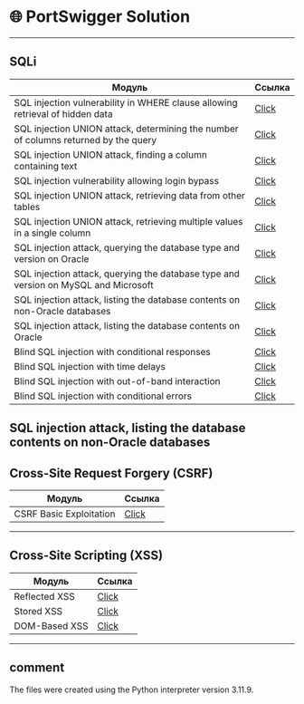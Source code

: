 # 🌐 PortSwigger Solution 

---

##  SQLi
| **Модуль**                        | **Ссылка**           |
|------------------------------------|----------------------|
|  SQL injection vulnerability in WHERE clause allowing retrieval of hidden data             | [Click](./Server%20Side%20Topics/SQLi/SQL%20injection%20vulnerability%20in%20WHERE%20clause%20allowing%20retrieval%20of%20hidden%20data/payload.py)    |
|  SQL injection UNION attack, determining the number of columns returned by the query                   | [Click](./Server%20Side%20Topics/SQLi/SQL%20injection%20UNION%20attack,%20determining%20the%20number%20of%20columns%20returned%20by%20the%20query/payload.py)          |
|  SQL injection UNION attack, finding a column containing text                   | [Click](./Server%20Side%20Topics/SQLi/SQL%20injection%20UNION%20attack,%20finding%20a%20column%20containing%20text/payload.py)          |
|  SQL injection vulnerability allowing login bypass                   | [Click](./Server%20Side%20Topics/SQLi/SQL%20injection%20vulnerability%20allowing%20login%20bypass/payload.py)          |
|  SQL injection UNION attack, retrieving data from other tables                   | [Click](./Server%20Side%20Topics/SQLi/SQL%20injection%20UNION%20attack,%20retrieving%20data%20from%20other%20tables/payload.py)          |
|  SQL injection UNION attack, retrieving multiple values in a single column                   | [Click](./Server%20Side%20Topics/SQLi/SQL%20injection%20UNION%20attack,%20retrieving%20multiple%20values%20in%20a%20single%20column/payload.py)          |
|  SQL injection attack, querying the database type and version on Oracle                   | [Click](./Server%20Side%20Topics/SQLi/SQL%20injection%20attack,%20querying%20the%20database%20type%20and%20version%20on%20Oracle/payload.py)          |
|  SQL injection attack, querying the database type and version on MySQL and Microsoft                   | [Click](./Server%20Side%20Topics/SQLi/SQL%20injection%20attack,%20querying%20the%20database%20type%20and%20version%20on%20MySQL%20and%20Microsoft/payload.py)          |
|  SQL injection attack, listing the database contents on non-Oracle databases                   | [Click](./Server%20Side%20Topics/SQLi/SQL%20injection%20attack,%20listing%20the%20database%20contents%20on%20non-Oracle%20databases/payload.py)          |
|  SQL injection attack, listing the database contents on Oracle                   | [Click](./Server%20Side%20Topics/SQLi/SQL%20injection%20attack,%20listing%20the%20database%20contents%20on%20Oracle/payload.py)          |
|  Blind SQL injection with conditional responses                   | [Click](./Server%20Side%20Topics/SQLi/Blind%20SQL%20injection%20with%20conditional%20responses/payload.py)          |
|  Blind SQL injection with time delays                   | [Click](./Server%20Side%20Topics/SQLi/Blind%20SQL%20injection%20with%20time%20delays/payload.py)          |
|  Blind SQL injection with out-of-band interaction                   | [Click](./Server%20Side%20Topics/SQLi/Blind%20SQL%20injection%20with%20out-of-band%20interaction/payload.py)          |
|  Blind SQL injection with conditional errors                   | [Click](./Server%20Side%20Topics/SQLi/Blind%20SQL%20injection%20with%20conditional%20errors/payload.py)          |


SQL injection attack, listing the database contents on non-Oracle databases
---

##  Cross-Site Request Forgery (CSRF)
| **Модуль**                        | **Ссылка**           |
|------------------------------------|----------------------|
|  CSRF Basic Exploitation         | [Click](./Client%20Side%20Topics/CSRF) |

---

##  Cross-Site Scripting (XSS) 
| **Модуль**                        | **Ссылка**           |
|------------------------------------|----------------------|
|  Reflected XSS                   | [Click](./Client%20Side%20Topics/Reflected%20XSS)           |
|  Stored XSS                      | [Click](./)              |
|  DOM-Based XSS                   | [Click](./Client%20Side%20Topics/DOM%20based%20xss)           |

---

## comment
The files were created using the Python interpreter version 3.11.9.
